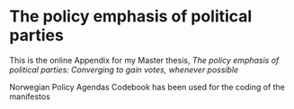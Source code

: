 # The policy emphasis of political parties
This is the online Appendix for my Master thesis, _The policy emphasis of political parties: Converging to gain votes, whenever possible_

Norwegian Policy Agendas Codebook has been used for the coding of the manifestos

